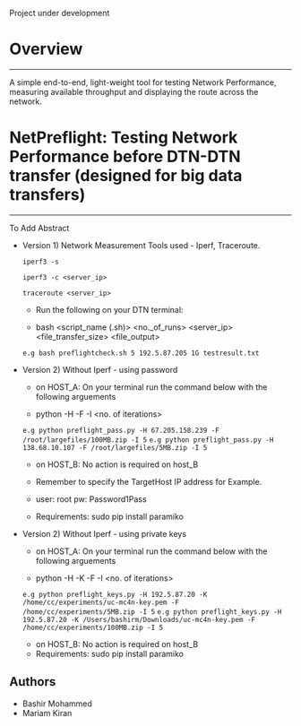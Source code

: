 Project under development


# Overview
---------
A simple end-to-end, light-weight tool for testing Network Performance, measuring available throughput and displaying the route across the network.

# NetPreflight: Testing Network Performance before DTN-DTN transfer (designed for big data transfers)
------------------------------------------------------------------------------

To Add Abstract

* Version 1) Network Measurement Tools used - Iperf, Traceroute.

  ```iperf3 -s ```
  
  ```iperf3 -c <server_ip>```
  
  ```traceroute <server_ip>```

    * Run the following on your DTN terminal:

    * bash <script_name (.sh)> <no._of_runs> <server_ip> <file_transfer_size> <file_output>

  ```e.g bash preflightcheck.sh 5 192.5.87.205 1G testresult.txt```

* Version 2) Without Iperf - using password

    * on HOST_A: On your terminal run the command below with the following arguements        
                                                                                        
    * python <scriptname> -H <TargetHostIPaddress> -F <targetFile> -I <no. of iterations>   
                                                                                        
     ```e.g python preflight_pass.py -H 67.205.158.239 -F /root/largefiles/100MB.zip -I 5```
     ```e.g python preflight_pass.py -H 138.68.10.107 -F /root/largefiles/5MB.zip -I 5```
     
     * on HOST_B: No action is required on host_B
   
     * Remember to specify the TargetHost IP address for Example.                             
     * user: root  pw: Password1Pass                                                                      
     * Requirements: sudo pip install paramiko
     
* Version 2) Without Iperf - using private keys

    * on HOST_A: On your terminal run the command below with the following arguements        
                                                                                        
    * python <scriptname> -H <TargetHostIPaddress> -K <KeyFilepath>  -F <targetFile> -I <no. of iterations>   
                                                                                        
     ```e.g python preflight_keys.py -H 192.5.87.20 -K /home/cc/experiments/uc-mc4n-key.pem -F /home/cc/experiments/5MB.zip -I 5```
     ```e.g python preflight_keys.py -H 192.5.87.20 -K /Users/bashirm/Downloads/uc-mc4n-key.pem -F /home/cc/experiments/100MB.zip -I 5 ```
     
     * on HOST_B: No action is required on host_B
     * Requirements: sudo pip install paramiko

    

Authors
---------
- Bashir Mohammed
- Mariam Kiran
